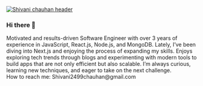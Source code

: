[![Shivani chauhan header](https://raw.githubusercontent.com/xdshivani/xdshivani/master/cover.png)](https://xdshivani.github.io/info/)
### Hi there 👋
<p align="center">

<p>
Motivated and results-driven Software Engineer with over 3 years of experience in JavaScript, React.js, Node.js, and MongoDB. Lately, I’ve been diving into Next.js and enjoying the process of expanding my skills. Enjoys exploring tech trends through blogs and experimenting with modern tools to build apps that are not only efficient but also scalable. I’m always curious, learning new techniques, and eager to take on the next challenge. <br>
How to reach me: Shivani2499chauhan@gmail.com
